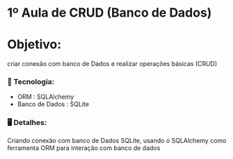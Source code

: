 # 1º Aula de  CRUD (Banco de Dados)

# Objetivo:
criar conexão com banco de Dados e realizar operações básicas (CRUD)

### 🚀 Tecnologia:
- ORM : SQLAlchemy 
- Banco de Dados : SQLite 

### 🖥️ Detalhes: 
Criando conexão com banco de Dados SQLite, usando o SQLAlchemy como 
ferramenta ORM para interação com banco de dados
